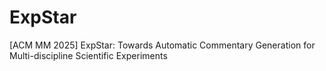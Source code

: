 # ExpStar
[ACM MM 2025] ExpStar: Towards Automatic Commentary Generation for Multi-discipline Scientific Experiments
